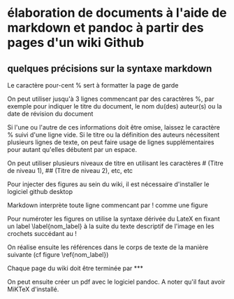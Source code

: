 # élaboration de documents à l'aide de markdown et pandoc à partir des pages d'un wiki Github
## quelques précisions sur la syntaxe markdown

Le caractère pour-cent % sert à formatter la page de garde

On peut utiliser jusqu'à 3 lignes commencant par des caractères %, par exemple pour indiquer le titre du document, le nom du(des) auteur(s) ou la date de révision du document

Si l'une ou l'autre de ces informations doit être omise, laissez le caractère % suivi d'une ligne vide. Si le titre ou la définition des auteurs nécessitent plusieurs lignes de texte, on peut faire usage de lignes supplémentaires pour autant qu'elles débutent par un espace.

On peut utiliser plusieurs niveaux de titre en utilisant les caractères # (Titre de niveau 1), ## (Titre de niveau 2), etc, etc

Pour injecter des figures au sein du wiki, il est nécessaire d'installer le logiciel github desktop

Markdown interprète toute ligne commencant par ! comme une figure

Pour numéroter les figures on utilise la syntaxe dérivée du LateX en fixant un label \label{nom_label} à la suite du texte descriptif de l'image en les crochets succédant au ! 

On réalise ensuite les références dans le corps de texte de la manière suivante (cf figure \ref{nom_label})

Chaque page du wiki doit être terminée par ***

On peut ensuite créer un pdf avec le logiciel pandoc. A noter qu'il faut avoir MiKTeX d'installé.

